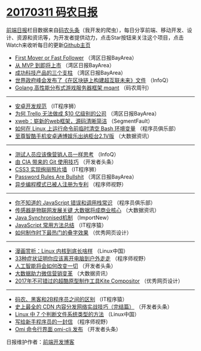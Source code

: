 # [20170311 码农日报](https://toutiao.qdkfweb.cn/date/2017/03/11)

[前端日报](https://qdkfweb.cn/c/news)栏目数据来自[码农头条](https://toutiao.qdkfweb.cn/)（我开发的爬虫），每日分享前端、移动开发、设计、资源和资讯等，为开发者提供动力，点击Star按钮来关注这个项目，点击Watch来收听每日的更新[Github主页](https://github.com/kujian/frontendDaily)
* [First Mover or Fast Follower](https://toutiao.qdkfweb.cn/29494.html) （湾区日报BayArea）
* [从 MVP 到即将上市](https://toutiao.qdkfweb.cn/29495.html) （湾区日报BayArea）
* [成功科技产品的三个支柱](https://toutiao.qdkfweb.cn/29496.html) （湾区日报BayArea）
* [世界政府峰会发布了《在区块链上构建超互联未来》文件](https://toutiao.qdkfweb.cn/29639.html) （InfoQ）
* [Golang 高性能分布式游戏服务器框架 mqant](https://toutiao.qdkfweb.cn/29669.html) （码农周刊）

***
* [安卓开发规范](https://toutiao.qdkfweb.cn/29711.html) （IT程序狮）
* [为何 Trello 无法做成 $10 亿级别的公司](https://toutiao.qdkfweb.cn/29649.html) （湾区日报BayArea）
* [xweb：崭新的web框架，源码清晰简洁](https://toutiao.qdkfweb.cn/29684.html) （SegmentFault）
* [如何在 Linux 上运行命令前临时清空 Bash 环境变量](https://toutiao.qdkfweb.cn/29660.html) （程序员俱乐部）
* [至尊智酷手机安卓通博娱乐出纳柜台2.1V版](https://toutiao.qdkfweb.cn/29701.html) （大数据资讯）

***
* [测试人员应该像营销人员一样思考](https://toutiao.qdkfweb.cn/29640.html) （InfoQ）
* [由 CIA 带来的 Git 使用技巧](https://toutiao.qdkfweb.cn/29716.html) （开发者头条）
* [CSS3 实现绚丽照片墙](https://toutiao.qdkfweb.cn/29712.html) （IT程序狮）
* [Password Rules Are Bullshit](https://toutiao.qdkfweb.cn/29650.html) （湾区日报BayArea）
* [异步编程模式已被人注册为专利](https://toutiao.qdkfweb.cn/29691.html) （程序师视野）

***
* [你不知道的 JavaScript 错误和调用栈常识](https://toutiao.qdkfweb.cn/29661.html) （程序员俱乐部）
* [传感器是物联网发展关键 大数据将成商业核心](https://toutiao.qdkfweb.cn/29702.html) （大数据资讯）
* [Java Synchronised机制](https://toutiao.qdkfweb.cn/29641.html) （ImportNew）
* [JavaScript 常用方法总结](https://toutiao.qdkfweb.cn/29670.html) （IT程序猿）
* [如何制作时下最热门的叠字效果](https://toutiao.qdkfweb.cn/29714.html) （优秀网页设计）

***
* [漫画赏析：Linux 内核到底长啥样](https://toutiao.qdkfweb.cn/29651.html) （Linux中国）
* [33种症状证明你应该离开电脑到户外走走](https://toutiao.qdkfweb.cn/29692.html) （程序师视野）
* [人工智能将会如何改变一切](https://toutiao.qdkfweb.cn/29662.html) （开发者头条）
* [大数据助力微信营销变革](https://toutiao.qdkfweb.cn/29703.html) （大数据资讯）
* [2017年不可错过的超酷原型制作工具Kite Compositor](https://toutiao.qdkfweb.cn/29713.html) （优秀网页设计）

***
* [码农、黑客和2B程序员之间的区别](https://toutiao.qdkfweb.cn/29671.html) （IT程序猿）
* [史上最全的 CDN 内容分发网络实战技巧（完结篇）](https://toutiao.qdkfweb.cn/29721.html) （开发者头条）
* [Linux 中 7 个判断文件系统类型的方法](https://toutiao.qdkfweb.cn/29652.html) （Linux中国）
* [写给新手程序员的一封信](https://toutiao.qdkfweb.cn/29693.html) （程序师视野）
* [Omi 命令行界面 omi-cli 发布](https://toutiao.qdkfweb.cn/29663.html) （开发者头条）

日报维护作者：[前端开发博客](https://qdkfweb.cn/) 